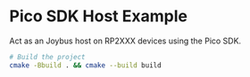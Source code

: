 # Pico SDK Host Example

Act as an Joybus host on RP2XXX devices using the Pico SDK.

```bash
# Build the project
cmake -Bbuild . && cmake --build build
```
